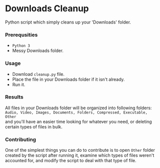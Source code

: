 # Downloads Cleanup
Python script which simply cleans up your 'Downloads' folder.

### Prerequsities
- `Python 3`
- Messy Downloads folder.

### Usage
- Download `cleanup.py` file.
- Place the file in your Downloads folder if it isn't already.
- Run it.

### Results
All files in your Downloads folder will be organized into following folders: <br />
`Audio, Video, Images, Documents, Folders, Compressed, Executable, Other` <br />
and you'll have an easier time looking for whatever you need, or deleting certain types of files in bulk.

### Contributing
One of the simplest things you can do to contribute is to open `Other` folder created by the script after running it, examine which types of files weren't accounted for, and modify the script to deal with that type of file.
